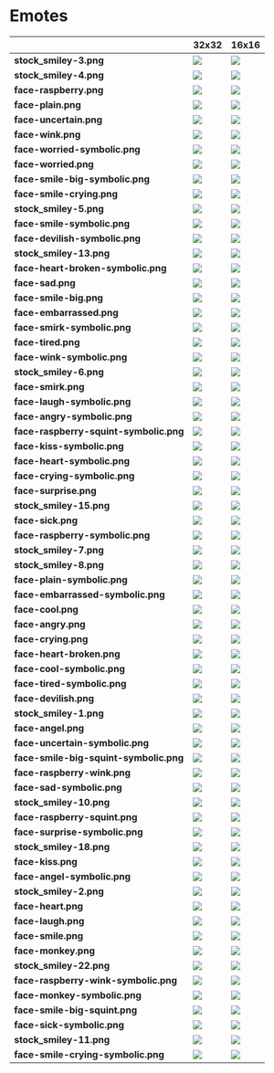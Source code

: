 # Emotes

| |**32x32**|**16x16**|
|-|-|-|
|**stock_smiley-3.png**|![](32/stock_smiley-3.png.png)|![](16/stock_smiley-3.png.png)|
|**stock_smiley-4.png**|![](32/stock_smiley-4.png.png)|![](16/stock_smiley-4.png.png)|
|**face-raspberry.png**|![](32/face-raspberry.png.png)|![](16/face-raspberry.png.png)|
|**face-plain.png**|![](32/face-plain.png.png)|![](16/face-plain.png.png)|
|**face-uncertain.png**|![](32/face-uncertain.png.png)|![](16/face-uncertain.png.png)|
|**face-wink.png**|![](32/face-wink.png.png)|![](16/face-wink.png.png)|
|**face-worried-symbolic.png**|![](32/face-worried-symbolic.png.png)|![](16/face-worried-symbolic.png.png)|
|**face-worried.png**|![](32/face-worried.png.png)|![](16/face-worried.png.png)|
|**face-smile-big-symbolic.png**|![](32/face-smile-big-symbolic.png.png)|![](16/face-smile-big-symbolic.png.png)|
|**face-smile-crying.png**|![](32/face-smile-crying.png.png)|![](16/face-smile-crying.png.png)|
|**stock_smiley-5.png**|![](32/stock_smiley-5.png.png)|![](16/stock_smiley-5.png.png)|
|**face-smile-symbolic.png**|![](32/face-smile-symbolic.png.png)|![](16/face-smile-symbolic.png.png)|
|**face-devilish-symbolic.png**|![](32/face-devilish-symbolic.png.png)|![](16/face-devilish-symbolic.png.png)|
|**stock_smiley-13.png**|![](32/stock_smiley-13.png.png)|![](16/stock_smiley-13.png.png)|
|**face-heart-broken-symbolic.png**|![](32/face-heart-broken-symbolic.png.png)|![](16/face-heart-broken-symbolic.png.png)|
|**face-sad.png**|![](32/face-sad.png.png)|![](16/face-sad.png.png)|
|**face-smile-big.png**|![](32/face-smile-big.png.png)|![](16/face-smile-big.png.png)|
|**face-embarrassed.png**|![](32/face-embarrassed.png.png)|![](16/face-embarrassed.png.png)|
|**face-smirk-symbolic.png**|![](32/face-smirk-symbolic.png.png)|![](16/face-smirk-symbolic.png.png)|
|**face-tired.png**|![](32/face-tired.png.png)|![](16/face-tired.png.png)|
|**face-wink-symbolic.png**|![](32/face-wink-symbolic.png.png)|![](16/face-wink-symbolic.png.png)|
|**stock_smiley-6.png**|![](32/stock_smiley-6.png.png)|![](16/stock_smiley-6.png.png)|
|**face-smirk.png**|![](32/face-smirk.png.png)|![](16/face-smirk.png.png)|
|**face-laugh-symbolic.png**|![](32/face-laugh-symbolic.png.png)|![](16/face-laugh-symbolic.png.png)|
|**face-angry-symbolic.png**|![](32/face-angry-symbolic.png.png)|![](16/face-angry-symbolic.png.png)|
|**face-raspberry-squint-symbolic.png**|![](32/face-raspberry-squint-symbolic.png.png)|![](16/face-raspberry-squint-symbolic.png.png)|
|**face-kiss-symbolic.png**|![](32/face-kiss-symbolic.png.png)|![](16/face-kiss-symbolic.png.png)|
|**face-heart-symbolic.png**|![](32/face-heart-symbolic.png.png)|![](16/face-heart-symbolic.png.png)|
|**face-crying-symbolic.png**|![](32/face-crying-symbolic.png.png)|![](16/face-crying-symbolic.png.png)|
|**face-surprise.png**|![](32/face-surprise.png.png)|![](16/face-surprise.png.png)|
|**stock_smiley-15.png**|![](32/stock_smiley-15.png.png)|![](16/stock_smiley-15.png.png)|
|**face-sick.png**|![](32/face-sick.png.png)|![](16/face-sick.png.png)|
|**face-raspberry-symbolic.png**|![](32/face-raspberry-symbolic.png.png)|![](16/face-raspberry-symbolic.png.png)|
|**stock_smiley-7.png**|![](32/stock_smiley-7.png.png)|![](16/stock_smiley-7.png.png)|
|**stock_smiley-8.png**|![](32/stock_smiley-8.png.png)|![](16/stock_smiley-8.png.png)|
|**face-plain-symbolic.png**|![](32/face-plain-symbolic.png.png)|![](16/face-plain-symbolic.png.png)|
|**face-embarrassed-symbolic.png**|![](32/face-embarrassed-symbolic.png.png)|![](16/face-embarrassed-symbolic.png.png)|
|**face-cool.png**|![](32/face-cool.png.png)|![](16/face-cool.png.png)|
|**face-angry.png**|![](32/face-angry.png.png)|![](16/face-angry.png.png)|
|**face-crying.png**|![](32/face-crying.png.png)|![](16/face-crying.png.png)|
|**face-heart-broken.png**|![](32/face-heart-broken.png.png)|![](16/face-heart-broken.png.png)|
|**face-cool-symbolic.png**|![](32/face-cool-symbolic.png.png)|![](16/face-cool-symbolic.png.png)|
|**face-tired-symbolic.png**|![](32/face-tired-symbolic.png.png)|![](16/face-tired-symbolic.png.png)|
|**face-devilish.png**|![](32/face-devilish.png.png)|![](16/face-devilish.png.png)|
|**stock_smiley-1.png**|![](32/stock_smiley-1.png.png)|![](16/stock_smiley-1.png.png)|
|**face-angel.png**|![](32/face-angel.png.png)|![](16/face-angel.png.png)|
|**face-uncertain-symbolic.png**|![](32/face-uncertain-symbolic.png.png)|![](16/face-uncertain-symbolic.png.png)|
|**face-smile-big-squint-symbolic.png**|![](32/face-smile-big-squint-symbolic.png.png)|![](16/face-smile-big-squint-symbolic.png.png)|
|**face-raspberry-wink.png**|![](32/face-raspberry-wink.png.png)|![](16/face-raspberry-wink.png.png)|
|**face-sad-symbolic.png**|![](32/face-sad-symbolic.png.png)|![](16/face-sad-symbolic.png.png)|
|**stock_smiley-10.png**|![](32/stock_smiley-10.png.png)|![](16/stock_smiley-10.png.png)|
|**face-raspberry-squint.png**|![](32/face-raspberry-squint.png.png)|![](16/face-raspberry-squint.png.png)|
|**face-surprise-symbolic.png**|![](32/face-surprise-symbolic.png.png)|![](16/face-surprise-symbolic.png.png)|
|**stock_smiley-18.png**|![](32/stock_smiley-18.png.png)|![](16/stock_smiley-18.png.png)|
|**face-kiss.png**|![](32/face-kiss.png.png)|![](16/face-kiss.png.png)|
|**face-angel-symbolic.png**|![](32/face-angel-symbolic.png.png)|![](16/face-angel-symbolic.png.png)|
|**stock_smiley-2.png**|![](32/stock_smiley-2.png.png)|![](16/stock_smiley-2.png.png)|
|**face-heart.png**|![](32/face-heart.png.png)|![](16/face-heart.png.png)|
|**face-laugh.png**|![](32/face-laugh.png.png)|![](16/face-laugh.png.png)|
|**face-smile.png**|![](32/face-smile.png.png)|![](16/face-smile.png.png)|
|**face-monkey.png**|![](32/face-monkey.png.png)|![](16/face-monkey.png.png)|
|**stock_smiley-22.png**|![](32/stock_smiley-22.png.png)|![](16/stock_smiley-22.png.png)|
|**face-raspberry-wink-symbolic.png**|![](32/face-raspberry-wink-symbolic.png.png)|![](16/face-raspberry-wink-symbolic.png.png)|
|**face-monkey-symbolic.png**|![](32/face-monkey-symbolic.png.png)|![](16/face-monkey-symbolic.png.png)|
|**face-smile-big-squint.png**|![](32/face-smile-big-squint.png.png)|![](16/face-smile-big-squint.png.png)|
|**face-sick-symbolic.png**|![](32/face-sick-symbolic.png.png)|![](16/face-sick-symbolic.png.png)|
|**stock_smiley-11.png**|![](32/stock_smiley-11.png.png)|![](16/stock_smiley-11.png.png)|
|**face-smile-crying-symbolic.png**|![](32/face-smile-crying-symbolic.png.png)|![](16/face-smile-crying-symbolic.png.png)|
